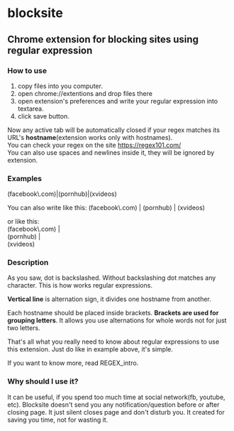 # blocksite
## Chrome extension for blocking sites using regular expression
### How to use
1. copy files into you computer.
2. open chrome://extentions and drop files there
3. open extension's preferences and write your regular expression into textarea.
4. click save button.  

Now any active tab will be automatically closed if your regex matches its URL's **hostname**(extension works only with hostnames).  
You can check your regex on the site https://regex101.com/  
You can also use spaces and newlines inside it, they will be ignored by extension.  


### Examples
(facebook\\.com)|(pornhub)|(xvideos)

You can also write like this:
(facebook\\.com) | (pornhub) | (xvideos)

or like this:  
(facebook\\.com) |  
(pornhub) |  
(xvideos) 

### Description
As you saw, dot is backslashed. Without backslashing dot matches any character. This is how works regular expressions.  


**Vertical line** is alternation sign, it divides one hostname from another.  


Each hostname should be placed inside brackets. **Brackets are used for grouping letters**. 
It allows you use alternations for whole words not for just two letters.  


That's all what you really need to know about regular expressions to use this extension.
Just do like in example above, it's simple. 

If you want to know more, read REGEX_intro.

### Why should I use it?
It can be useful, if you spend too much time at social network(fb, youtube, etc). Blocksite doesn't send you any notification/question before or after closing page. It just silent closes page and don't disturb you. It created for saving you time, not for wasting it.
